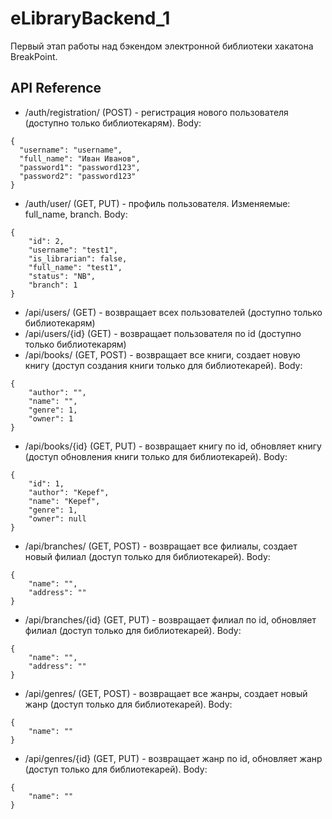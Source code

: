# eLibraryBackend_1
Первый этап работы над бэкендом электронной библиотеки хакатона BreakPoint.

## API Reference

+ /auth/registration/ (POST) - регистрация нового пользователя (доступно только библиотекарям). Body:
```
{
  "username": "username",
  "full_name": "Иван Иванов",
  "password1": "password123",
  "password2": "password123"
}
```
+ /auth/user/ (GET, PUT) - профиль пользователя. Изменяемые:  full_name, branch. Body:
```
{
    "id": 2,
    "username": "test1",
    "is_librarian": false,
    "full_name": "test1",
    "status": "NB",
    "branch": 1
}
```
+ /api/users/ (GET) - возвращает всех пользователей (доступно только библиотекарям)
+ /api/users/{id} (GET) - возвращает пользователя по id (доступно только библиотекарям)
+ /api/books/ (GET, POST) - возвращает все книги, создает новую книгу (доступ создания книги только для библиотекарей). Body:
```
{
    "author": "",
    "name": "",
    "genre": 1,
    "owner": 1
}
```
+ /api/books/{id} (GET, PUT) - возвращает книгу по id, обновляет книгу (доступ обновления книги только для библиотекарей). Body:
```
{
    "id": 1,
    "author": "Kepef",
    "name": "Kepef",
    "genre": 1,
    "owner": null
}
```
+ /api/branches/ (GET, POST) - возвращает все филиалы, создает новый филиал (доступ только для библиотекарей). Body:
```
{
    "name": "",
    "address": ""
}
```
+ /api/branches/{id} (GET, PUT) - возвращает филиал по id, обновляет филиал (доступ только для библиотекарей). Body:
```
{
    "name": "",
    "address": ""
}
```
+ /api/genres/ (GET, POST) - возвращает все жанры, создает новый жанр (доступ только для библиотекарей). Body:
```
{
    "name": ""
}
```
+ /api/genres/{id} (GET, PUT) - возвращает жанр по id, обновляет жанр (доступ только для библиотекарей). Body:
```
{
    "name": ""
}
```

